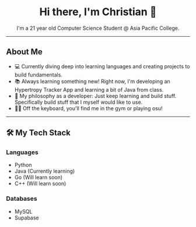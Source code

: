 <h1 align="center">Hi there, I'm Christian 👋</h1>

<p align="center">I'm a 21 year old Computer Science Student @ Asia Pacific College. </p>

---

## About Me

*   💻 Currently diving deep into learning languages and creating projects to build fundamentals.
*   📚 Always learning something new! Right now, I'm developing an Hypertropy Tracker App and learning a bit of Java from class.
*   🧠 My philosophy as a developer: Just keep learning and build stuff. Specifically build stuff that I myself would like to use.
*   🏋️‍♂️ Off the keyboard, you'll find me in the gym or playing osu!   
---

## 🛠️ My Tech Stack

### Languages
*   Python 
*   Java (Currently learning)
*   Go (Will learn soon)
*   C++ (Will learn soon)

### Databases
*   MySQL
*   Supabase
